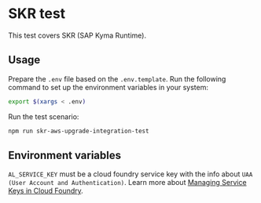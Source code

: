 # SKR test

This test covers SKR (SAP Kyma Runtime).

## Usage

Prepare the `.env` file based on the `.env.template`. Run the following command to set up the environment variables in your system:

```bash
export $(xargs < .env)
```

Run the test scenario:

```bash
npm run skr-aws-upgrade-integration-test
```

## Environment variables
`AL_SERVICE_KEY` must be a cloud foundry service key with the info about `UAA (User Account and Authentication)`. Learn more about [Managing Service Keys in Cloud Foundry](https://docs.cloudfoundry.org/devguide/services/service-keys.html).
